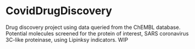 # CovidDrugDiscovery
Drug discovery project using data queried from the ChEMBL database. Potential molecules screened for the protein of interest, SARS coronavirus 3C-like proteinase, using Lipinksy indicators. WIP

